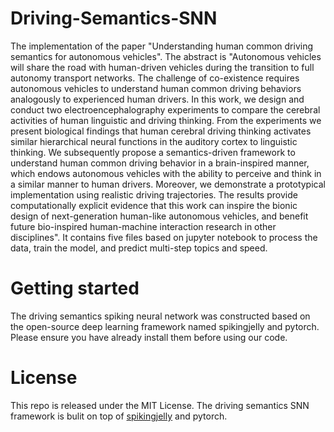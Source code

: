# Driving-Semantics-SNN
The implementation of the paper "Understanding human common driving semantics for autonomous vehicles". The abstract is "Autonomous vehicles will share the road with human-driven vehicles during the transition to full autonomy transport networks. The challenge of co-existence requires autonomous vehicles to understand human common driving behaviors analogously to experienced human drivers. In this work, we design and conduct two electroencephalography experiments to compare the cerebral activities of human linguistic and driving thinking. From the experiments we present biological findings that human cerebral driving thinking activates similar hierarchical neural functions in the auditory cortex to linguistic thinking. We subsequently propose a semantics-driven framework to understand human common driving behavior in a brain-inspired manner, which endows autonomous vehicles with the ability to perceive and think in a similar manner to human drivers. Moreover, we demonstrate a prototypical implementation using realistic driving trajectories. The results provide computationally explicit evidence that this work can inspire the bionic design of next-generation human-like autonomous vehicles, and benefit future bio-inspired human-machine interaction research in other disciplines".
It contains five files based on jupyter notebook to process the data, train the model, and predict multi-step topics and speed.


# Getting started
The driving semantics spiking neural network was constructed based on the open-source deep learning framework named spikingjelly and pytorch. Please ensure you have already install them before using our code.


# License
This repo is released under the MIT License. The driving semantics SNN framework is bulit on top of [spikingjelly](https://github.com/fangwei123456/spikingjelly) and pytorch.
